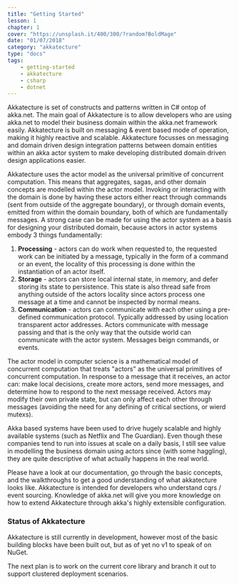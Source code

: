 ```yaml
---
title: "Getting Started"
lesson: 1
chapter: 1
cover: "https://unsplash.it/400/300/?random?BoldMage"
date: "01/07/2018"
category: "akkatecture"
type: "docs"
tags:
    - getting-started
    - akkatecture
    - csharp
    - dotnet
---
```


Akkatecture is set of constructs and patterns written in C# ontop of akka.net. The main goal of Akkatecture is to allow developers who are using akka.net to model their business domain within the akka.net framework easily. Akkatecture is built on messaging & event based mode of operation, making it highly reactive and scalable. Akkatecture focusses on messaging and domain driven design integration patterns between domain entities within an akka actor system to make developing distributed domain driven design applications easier.

Akkatecture uses the actor model as the universal primitive of concurrent computation. This means that aggregates, sagas, and other domain concepts are modelled within the actor model. Invoking or interacting with the domain is done by having these actors either react through commands (sent from outside of the aggregate boundary), or through domain events, emitted from within the domain boundary, both of which are fundamentally messages. A strong case can be made for using the actor system as a basis for designing your distributed domain, because actors in actor systems embody 3 things fundamentally:

1. **Processing** - actors can do work when requested to, the requested work can be initiated by a message, typically in the form of a command or an event, the locality of this processing is done within the instantiation of an actor itself.
2. **Storage** - actors can store local internal state, in memory, and defer storing its state to persistence. This state is also thread safe from anything outside of the actors locality since actors process one message at a time and cannot be inspected by normal means.
3. **Communication** - actors can communicate with each other using a pre-defined communication protocol. Typically addressed by using location transparent actor addresses. Actors communicate with message passing and that is the only way that the outside world can communicate with the actor system. Messages beign commands, or events.

The actor model in computer science is a mathematical model of concurrent computation that treats "actors" as the universal primitives of concurrent computation. In response to a message that it receives, an actor can: make local decisions, create more actors, send more messages, and determine how to respond to the next message received. Actors may modify their own private state, but can only affect each other through messages (avoiding the need for any defining of critical sections, or wierd mutexs).

Akka based systems have been used to drive hugely scalable and highly available systems (such as Netflix and The Guardian). Even though these companies tend to run into issues at scale on a daily basis, I still see value in modelling the business domain using actors since (with some haggling), they are quite descriptive of what actually happens in the real world.

[//]: # (TODO LINK)
Please have a look at our documentation, go through the basic concepts, and the walkthroughs to get a good understanding of what akkatecture looks like. Akkatecture is intended for developers who understand cqrs / event sourcing. Knowledge of akka.net will give you more knowledge on how to extend Akkatecture through akka's highly extensible configuration.

### Status of Akkatecture

Akkatecture is still currently in development, however most of the basic building blocks have been built out, but as of yet no v1 to speak of on NuGet.

The next plan is to work on the current core library and branch it out to support clustered deployment scenarios.
